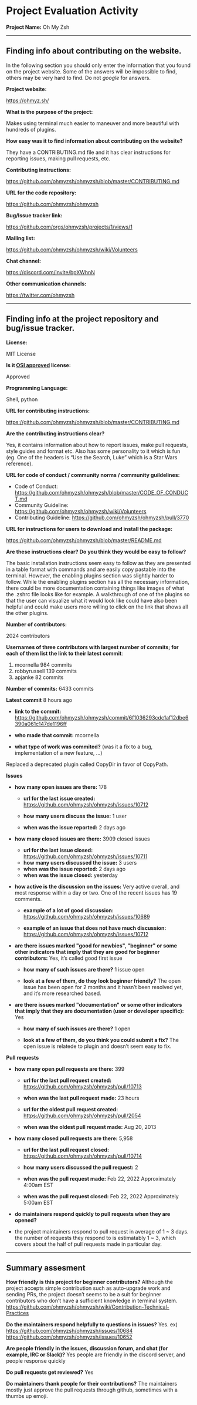 # Project Evaluation Activity

**Project Name:** Oh My Zsh

---

## Finding info about contributing on the website.

In the following section you should only enter the information that you
found on the project website. Some of the answers will be impossible to find, others
may be very hard to find. Do not _google_ for answers.

**Project website:**

https://ohmyz.sh/

**What is the purpose of the project:**

Makes using terminal much easier to maneuver and more beautiful with hundreds of plugins.

**How easy was it to find information about contributing on the website?**

They have a CONTRIBUTING.md file and it has clear instructions for reporting issues, making pull requests, etc.

**Contributing instructions:**

https://github.com/ohmyzsh/ohmyzsh/blob/master/CONTRIBUTING.md 

**URL for the code repository:**

https://github.com/ohmyzsh/ohmyzsh

**Bug/Issue tracker link:**

https://github.com/orgs/ohmyzsh/projects/1/views/1

**Mailing list:**

https://github.com/ohmyzsh/ohmyzsh/wiki/Volunteers 

**Chat channel:**

https://discord.com/invite/bpXWhnN

**Other communication channels:**

https://twitter.com/ohmyzsh

---

## Finding info at the project repository and bug/issue tracker.

**License:**

MIT License 

**Is it [OSI approved](https://opensource.org/licenses/alphabetical) license:**

Approved

**Programming Language:**

Shell, python

**URL for contributing instructions:**

https://github.com/ohmyzsh/ohmyzsh/blob/master/CONTRIBUTING.md

**Are the contributing instructions clear?**

Yes, it contains information about how to report issues, make pull requests, style guides and format etc. Also has some personality to it which is fun (eg. One of the headers is “Use the Search, Luke” which is a Star Wars reference).

**URL for code of conduct / community norms / community guildelines:**

- Code of Conduct: https://github.com/ohmyzsh/ohmyzsh/blob/master/CODE_OF_CONDUCT.md
- Community Guideline: https://github.com/ohmyzsh/ohmyzsh/wiki/Volunteers
- Contributing Guideline: https://github.com/ohmyzsh/ohmyzsh/pull/3770


**URL for instructions for users to download and install the package:**

https://github.com/ohmyzsh/ohmyzsh/blob/master/README.md 

**Are these instructions clear? Do you think they would be easy to follow?**

The basic installation instructions seem easy to follow as they are presented in a table format with commands and are easily copy pastable into the terminal. However, the enabling plugins section was slightly harder to follow. While the enabling plugins section has all the necessary information, there could be more documentation containing things like images of what the .zshrc file looks like for example. A walkthrough of one of the plugins so that the user can visualize what it would look like could have also been helpful and could make users more willing to click on the link that shows all the other plugins. 

**Number of contributors:**

2024 contributors

**Usernames of three contributors with largest number of commits; for
each of them list the link to their latest commit**:

1. mcornella 984 commits
2. robbyrussell 139 commits
3. apjanke 82 commits

**Number of commits:** 6433 commits

**Latest commit** 8 hours ago

- **link to the commit:** https://github.com/ohmyzsh/ohmyzsh/commit/6f1036293cdc1af12dbe6390a061c147de1196ff 

- **who made that commit:** mcornella

- **what type of work was commited?** (was it a fix to a bug, implementation of a new feature, ...) 	

Replaced a deprecated plugin called CopyDir in favor of CopyPath.


**Issues** 

- **how many open issues are there:** 178

  - **url for the last issue created:** https://github.com/ohmyzsh/ohmyzsh/issues/10712 

  - **how many users discuss the issue:** 1 user
  - **when was the issue reported:** 2 days ago

- **how many closed issues are there:** 3909 closed issues 

  - **url for the last issue closed:** https://github.com/ohmyzsh/ohmyzsh/issues/10711 
  - **how many users discussed the issue:** 3 users 
  - **when was the issue reported:** 2 days ago
  - **when was the issue closed:** yesterday

- **how active is the discussion on the issues:** Very active overall, and most response within a day or two. One of the recent issues has 19 comments.

  - **example of a lot of good discussion:** https://github.com/ohmyzsh/ohmyzsh/issues/10689 

  - **example of an issue that does not have much discussion:** https://github.com/ohmyzsh/ohmyzsh/issues/10712 

- **are there issues marked "good for newbies", "beginner" or some other indicators that imply that they are good for beginner contributors:** Yes, it’s called good first issue

  - **how many of such issues are there?** 1 issue open

  - **look at a few of them, do they look beginner friendly?** The open issue has been open for 2 months and it hasn’t been resolved yet, and it’s more researched based.

- **are there issues marked "documentation" or some other indicators that imply that they are documentation (user or developer specific):** Yes

  - **how many of such issues are there?** 1 open

  - **look at a few of them, do you think you could submit a fix?** The open issue is relatede to plugin and doesn’t seem easy to fix.

**Pull requests**

- **how many open pull requests are there:** 399

  - **url for the last pull request created:** https://github.com/ohmyzsh/ohmyzsh/pull/10713 

  - **when was the last pull request made:** 23 hours

  - **url for the oldest pull request created:** https://github.com/ohmyzsh/ohmyzsh/pull/2054 

  - **when was the oldest pull request made:** Aug 20, 2013

- **how many closed pull requests are there:** 5,958

  - **url for the last pull request closed:** https://github.com/ohmyzsh/ohmyzsh/pull/10714

  - **how many users discussed the pull request:**  2

  - **when was the pull request made:** Feb 22, 2022 Approximately 4:00am EST

  - **when was the pull request closed:** Feb 22, 2022 Approximately 5:00am EST

- **do maintainers respond quickly to pull requests when they are opened?**
- the project maintainers respond to pull request in average of 1 ~ 3 days. the number of requests they respond to is estimatably 1 ~ 3, which covers about the half of pull requests made in particular day.  

---

## Summary assesment

**How friendly is this project for beginner contributors?**
Although the project accepts simple contribution such as auto-upgrade work and sending PRs, the project doesn’t seems to be a suit for beginner contributors who don’t have a sufficient knowledge in terminal system.
https://github.com/ohmyzsh/ohmyzsh/wiki/Contribution-Technical-Practices

**Do the maintainers respond helpfully to questions in issues?** 
 Yes. 
ex) https://github.com/ohmyzsh/ohmyzsh/issues/10684
https://github.com/ohmyzsh/ohmyzsh/issues/10652

**Are people friendly in the issues, discussion forum, and chat (for example, IRC or Slack)?**
Yes people are friendly in the discord server, and people response quickly

**Do pull requests get reviewed?** Yes

**Do maintainers thank people for their contributions?** The maintainers mostly just approve the pull requests through github, sometimes with a thumbs up emoji.
